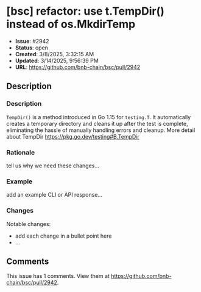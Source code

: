 # [bsc] refactor: use t.TempDir() instead of os.MkdirTemp

- **Issue**: #2942
- **Status**: open
- **Created**: 3/8/2025, 3:32:15 AM
- **Updated**: 3/14/2025, 9:56:39 PM
- **URL**: https://github.com/bnb-chain/bsc/pull/2942

## Description

### Description

`TempDir()` is a method introduced in Go 1.15 for `testing.T`. It automatically creates a temporary directory and cleans it up after the test is complete, eliminating the hassle of manually handling errors and cleanup.  More detail about TempDir  https://pkg.go.dev/testing#B.TempDir

### Rationale

tell us why we need these changes...

### Example

add an example CLI or API response...

### Changes

Notable changes: 
* add each change in a bullet point here
* ...
## Comments

This issue has 1 comments. View them at https://github.com/bnb-chain/bsc/pull/2942.

